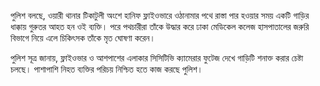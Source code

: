 পুলিশ বলছে, ওয়ারী থানার টিকাটুলী অংশে হানিফ ফ্লাইওভারে ওঠানামার পথে রাস্তা পার হওয়ার সময় একটি গাড়ির ধাক্কায় গুরুতর আহত হন ওই ব্যক্তি। পরে পথচারীরা তাঁকে উদ্ধার করে ঢাকা মেডিকেল কলেজ হাসপাতালের জরুরি বিভাগে নিয়ে এলে চিকিৎসক তাঁকে মৃত ঘোষণা করেন।

পুলিশ সূত্র জানায়, ফ্লাইওভার ও আশপাশের এলাকার সিসিটিভি ক্যামেরার ফুটেজ দেখে গাড়িটি শনাক্ত করার চেষ্টা চলছে। পাশাপাশি নিহত ব্যক্তির পরিচয় নিশ্চিত হতে কাজ করছে পুলিশ।
